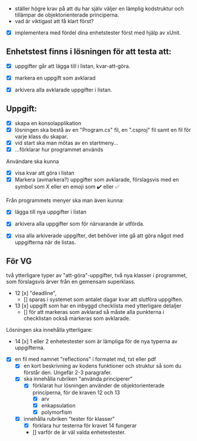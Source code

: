 
- ställer högre krav på att du har själv väljer en lämplig kodstruktur och tillämpar de objektorienterade principerna.
- vad är viktigast att få klart först?


- [x] implementera med fördel dina enhetstester först med hjälp av xUnit.

## Enhetstest finns i lösningen för att testa att:
- [x] uppgifter går att lägga till i listan, kvar-att-göra.
- [x] markera en uppgift som avklarad
- [x] arkivera alla avklarade uppgifter i listan.


## Uppgift:
- [x] skapa en konsolapplikation 
- [x] lösningen ska bestå av en "Program.cs" fil, en ".csproj" fil samt en fil för varje  klass du skapar.
- [x] vid start ska man mötas av en startmeny...
- [x] ...förklarar hur programmet används 

Användare ska  kunna    
- [x] visa kvar att göra i listan
- [x] Markera (avmarkera?) uppgifter som avklarade, förslagsvis med en symbol som X eller en emoji som ✔️ eller ✅

Från programmets menyer ska man även kunna:
- [x] lägga till nya uppgifter i listan  
- [x] arkivera alla uppgifter som för närvarande är utförda.
- [x] visa alla arkiverade uppgifter, det behöver inte gå att göra något med uppgifterna när de listas.


## För VG 
två ytterligare typer av "att-göra"-uppgifter, två nya klasser i programmet, som förslagsvis ärver från en gemensam superklass.
- 12 [x] "deadline", 
    - [] sparas i systemet som antalet dagar kvar att slutföra uppgiften. 
- 13 [x] uppgift som har en inbyggd checklista med ytterligare detaljer 
    - [] för att markeras som avklarad så måste alla punkterna i checklistan också markeras som avklarade.

Lösningen ska innehålla ytterligare:
- 14 [x] 1 eller 2 enhetestester som är lämpliga för de nya typerna av uppgifterna.
- [x] en fil med namnet "reflections" i formatet md, txt eller pdf
    - [x] en kort beskrivning av kodens funktioner och struktur så som du förstår den. Ungefär 2-3 paragrafer.
    - [x] ska innehålla rubriken "använda principerer" 
        - [x] förklarat hur lösningen använder de objektorienterade principerna, för de kraven 12 och 13 
            - [x] arv
            - [x] enkapsulation
            - [x] polymorfism 	
    - [x] innehålla rubriken "tester för klasser"
        - [x] förklara hur testerna för kravet 14 fungerar 
        - [] varför de är väl valda enhetestester.





